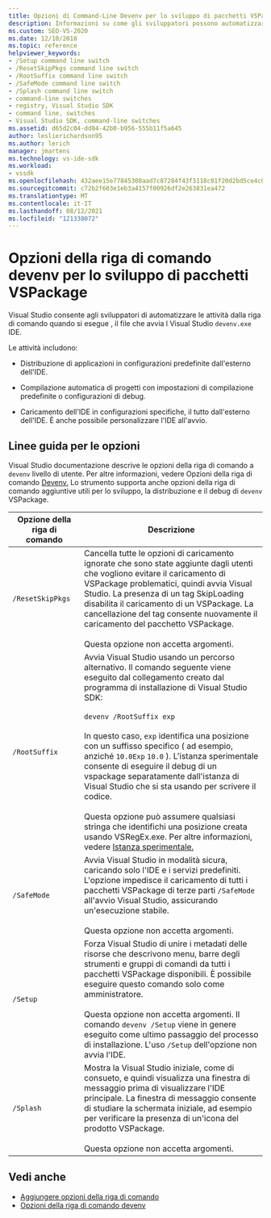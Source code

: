 ```yaml
---
title: Opzioni di Command-Line Devenv per lo sviluppo di pacchetti VSPackage | Microsoft Docs
description: Informazioni su come gli sviluppatori possono automatizzare le attività dalla riga di comando quando eseguono devenv.exe, il file che avvia l Visual Studio IDE.
ms.custom: SEO-VS-2020
ms.date: 12/10/2018
ms.topic: reference
helpviewer_keywords:
- /Setup command line switch
- /ResetSkipPkgs command line switch
- /RootSuffix command line switch
- /SafeMode command line switch
- /Splash command line switch
- command-line switches
- registry, Visual Studio SDK
- command line, switches
- Visual Studio SDK, command-line switches
ms.assetid: d65d2c04-dd84-42b0-b956-555b11f5a645
author: leslierichardson95
ms.author: lerich
manager: jmartens
ms.technology: vs-ide-sdk
ms.workload:
- vssdk
ms.openlocfilehash: 432aee15e77845308aad7c87284f43f3118c81f20d2bd5ce4c0c745a2b0f344b
ms.sourcegitcommit: c72b2f603e1eb3a4157f00926df2e263831ea472
ms.translationtype: MT
ms.contentlocale: it-IT
ms.lasthandoff: 08/12/2021
ms.locfileid: "121338072"
---
```

# <a name="devenv-command-line-switches-for-vspackage-development"></a>Opzioni della riga di comando devenv per lo sviluppo di pacchetti VSPackage

Visual Studio consente agli sviluppatori di automatizzare le attività dalla riga di comando quando si esegue , il file che avvia l Visual Studio `devenv.exe` IDE.

 Le attività includono:

- Distribuzione di applicazioni in configurazioni predefinite dall'esterno dell'IDE.

- Compilazione automatica di progetti con impostazioni di compilazione predefinite o configurazioni di debug.

- Caricamento dell'IDE in configurazioni specifiche, il tutto dall'esterno dell'IDE. È anche possibile personalizzare l'IDE all'avvio.

## <a name="guidelines-for-switches"></a>Linee guida per le opzioni

Visual Studio documentazione descrive le opzioni della riga di comando a `devenv` livello di utente. Per altre informazioni, vedere Opzioni della riga di comando [Devenv.](../ide/reference/devenv-command-line-switches.md) Lo strumento supporta anche opzioni della riga di comando aggiuntive utili per lo sviluppo, la distribuzione e il debug di `devenv` VSPackage.

| Opzione della riga di comando | Descrizione |
|---------------------| - |
| `/ResetSkipPkgs` | Cancella tutte le opzioni di caricamento ignorate che sono state aggiunte dagli utenti che vogliono evitare il caricamento di VSPackage problematici, quindi avvia Visual Studio. La presenza di un tag SkipLoading disabilita il caricamento di un VSPackage. La cancellazione del tag consente nuovamente il caricamento del pacchetto VSPackage.<br /><br /> Questa opzione non accetta argomenti. |
| `/RootSuffix` | Avvia Visual Studio usando un percorso alternativo. Il comando seguente viene eseguito dal collegamento creato dal programma di installazione di Visual Studio SDK:<br /><br /> `devenv /RootSuffix exp`<br /><br /> In questo caso, `exp` identifica una posizione con un suffisso specifico ( ad esempio, anziché `10.0Exp` `10.0` ). L'istanza sperimentale consente di eseguire il debug di un vspackage separatamente dall'istanza di Visual Studio che si sta usando per scrivere il codice.<br /><br /> Questa opzione può assumere qualsiasi stringa che identifichi una posizione creata usando VSRegEx.exe. Per altre informazioni, vedere [Istanza sperimentale.](../extensibility/the-experimental-instance.md) |
| `/SafeMode` | Avvia Visual Studio in modalità sicura, caricando solo l'IDE e i servizi predefiniti. L'opzione impedisce il caricamento di tutti i pacchetti VSPackage di terze parti `/SafeMode` all'avvio Visual Studio, assicurando un'esecuzione stabile.<br /><br /> Questa opzione non accetta argomenti. |
| `/Setup` | Forza Visual Studio di unire i metadati delle risorse che descrivono menu, barre degli strumenti e gruppi di comandi da tutti i pacchetti VSPackage disponibili. È possibile eseguire questo comando solo come amministratore. <br /><br /> Questa opzione non accetta argomenti. Il comando `devenv /Setup` viene in genere eseguito come ultimo passaggio del processo di installazione. L'uso `/Setup` dell'opzione non avvia l'IDE.|
| `/Splash` | Mostra la Visual Studio iniziale, come di consueto, e quindi visualizza una finestra di messaggio prima di visualizzare l'IDE principale. La finestra di messaggio consente di studiare la schermata iniziale, ad esempio per verificare la presenza di un'icona del prodotto VSPackage.<br /><br /> Questa opzione non accetta argomenti. |

## <a name="see-also"></a>Vedi anche

- [Aggiungere opzioni della riga di comando](../extensibility/adding-command-line-switches.md)
- [Opzioni della riga di comando devenv](../ide/reference/devenv-command-line-switches.md)
